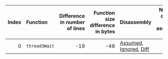 |   Index | Function      |   Difference in number of lines |   Function size difference in bytes | Disassembly                                                             |   Number of lines in assumed build | Number of bytes in assumed build   |   Number of lines in ignored build | Number of bytes in ignored build   |
|--------:|:--------------|--------------------------------:|------------------------------------:|:------------------------------------------------------------------------|-----------------------------------:|:-----------------------------------|-----------------------------------:|:-----------------------------------|
|       0 | `thread3Wait` |                             -19 |                                 -48 | [Assumed](0.assume.s.txt), [Ignored](0.none.s.txt), [Diff](0.diff.html) |                                432 | 4,210,224                          |                                480 | 4,210,224                          |